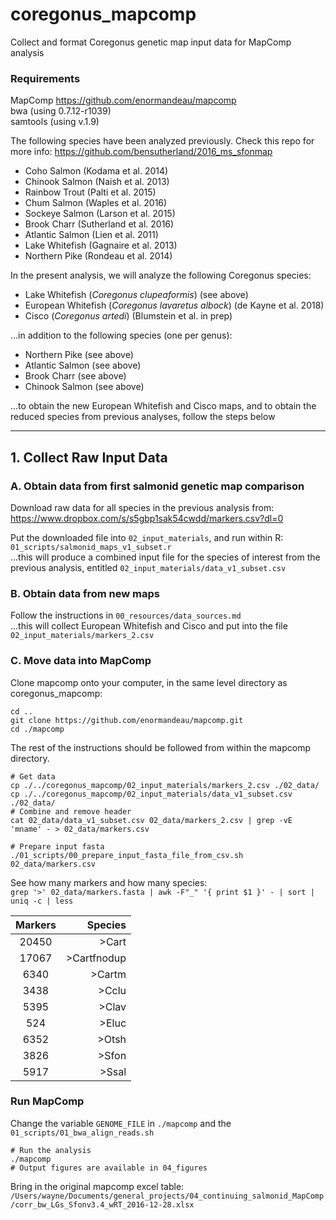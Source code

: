 # coregonus_mapcomp
Collect and format Coregonus genetic map input data for MapComp analysis         

### Requirements
MapComp https://github.com/enormandeau/mapcomp     
bwa (using 0.7.12-r1039)     
samtools (using v.1.9)    


The following species have been analyzed previously. Check this repo for more info:
https://github.com/bensutherland/2016_ms_sfonmap    
- Coho Salmon (Kodama et al. 2014)
- Chinook Salmon (Naish et al. 2013)
- Rainbow Trout (Palti et al. 2015)
- Chum Salmon (Waples et al. 2016)
- Sockeye Salmon (Larson et al. 2015)
- Brook Charr (Sutherland et al. 2016)
- Atlantic Salmon (Lien et al. 2011)
- Lake Whitefish (Gagnaire et al. 2013)
- Northern Pike (Rondeau et al. 2014)

In the present analysis, we will analyze the following Coregonus species:    
- Lake Whitefish (_Coregonus clupeaformis_) (see above)
- European Whitefish (_Coregonus lavaretus albock_) (de Kayne et al. 2018)
- Cisco (_Coregonus artedi_) (Blumstein et al. in prep)   

...in addition to the following species (one per genus):     
- Northern Pike (see above)
- Atlantic Salmon (see above)
- Brook Charr (see above)
- Chinook Salmon (see above)

...to obtain the new European Whitefish and Cisco maps, and to obtain the reduced species from previous analyses, follow the steps below 

---

## 1. Collect Raw Input Data
### A. Obtain data from first salmonid genetic map comparison
Download raw data for all species in the previous analysis from:     
https://www.dropbox.com/s/s5gbp1sak54cwdd/markers.csv?dl=0     

Put the downloaded file into `02_input_materials`, and run within R:     
`01_scripts/salmonid_maps_v1_subset.r`     
...this will produce a combined input file for the species of interest from the previous analysis, entitled `02_input_materials/data_v1_subset.csv`         

### B. Obtain data from new maps
Follow the instructions in `00_resources/data_sources.md`     
...this will collect European Whitefish and Cisco and put into the file `02_input_materials/markers_2.csv`     

### C. Move data into MapComp
Clone mapcomp onto your computer, in the same level directory as coregonus_mapcomp:      
```
cd ..
git clone https://github.com/enormandeau/mapcomp.git
cd ./mapcomp
```
The rest of the instructions should be followed from within the mapcomp directory.     
       
```
# Get data
cp ./../coregonus_mapcomp/02_input_materials/markers_2.csv ./02_data/
cp ./../coregonus_mapcomp/02_input_materials/data_v1_subset.csv ./02_data/
# Combine and remove header 
cat 02_data/data_v1_subset.csv 02_data/markers_2.csv | grep -vE 'mname' - > 02_data/markers.csv

# Prepare input fasta
./01_scripts/00_prepare_input_fasta_file_from_csv.sh 02_data/markers.csv
```

See how many markers and how many species:     
`grep '>' 02_data/markers.fasta | awk -F"_" '{ print $1 }' - | sort | uniq -c | less`

Markers | Species
:--------: | --------:
20450 | >Cart
17067 | >Cartfnodup
6340 | >Cartm
3438 | >Cclu
5395 | >Clav 
 524 | >Eluc
6352 |>Otsh
3826 |>Sfon
5917 |>Ssal


### Run MapComp    
Change the variable `GENOME_FILE` in `./mapcomp` and the `01_scripts/01_bwa_align_reads.sh`
```
# Run the analysis
./mapcomp
# Output figures are available in 04_figures
```

Bring in the original mapcomp excel table:    
`/Users/wayne/Documents/general_projects/04_continuing_salmonid_MapComp/corr_bw_LGs_Sfonv3.4_wRT_2016-12-28.xlsx`

